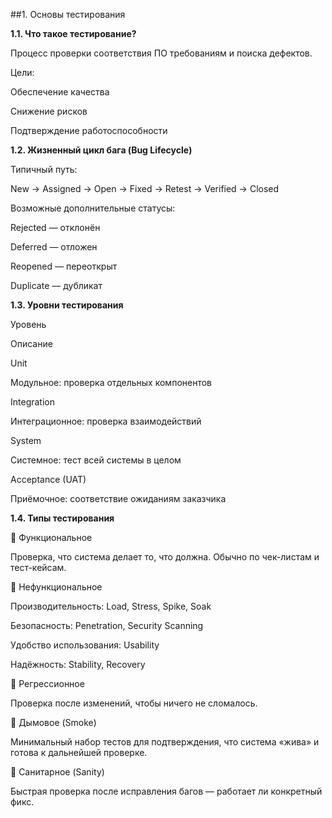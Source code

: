 ##1. Основы тестирования

**1.1. Что такое тестирование?**

Процесс проверки соответствия ПО требованиям и поиска дефектов.

Цели:

Обеспечение качества

Снижение рисков

Подтверждение работоспособности

**1.2. Жизненный цикл бага (Bug Lifecycle)**

Типичный путь:

New → Assigned → Open → Fixed → Retest → Verified → Closed

Возможные дополнительные статусы:

Rejected — отклонён

Deferred — отложен

Reopened — переоткрыт

Duplicate — дубликат

**1.3. Уровни тестирования**

Уровень

Описание

Unit

Модульное: проверка отдельных компонентов

Integration

Интеграционное: проверка взаимодействий

System

Системное: тест всей системы в целом

Acceptance (UAT)

Приёмочное: соответствие ожиданиям заказчика

**1.4. Типы тестирования**

🔹 Функциональное

Проверка, что система делает то, что должна. Обычно по чек-листам и тест-кейсам.

🔹 Нефункциональное

Производительность: Load, Stress, Spike, Soak

Безопасность: Penetration, Security Scanning

Удобство использования: Usability

Надёжность: Stability, Recovery

🔹 Регрессионное

Проверка после изменений, чтобы ничего не сломалось.

🔹 Дымовое (Smoke)

Минимальный набор тестов для подтверждения, что система «жива» и готова к дальнейшей проверке.

🔹 Санитарное (Sanity)

Быстрая проверка после исправления багов — работает ли конкретный фикс.
